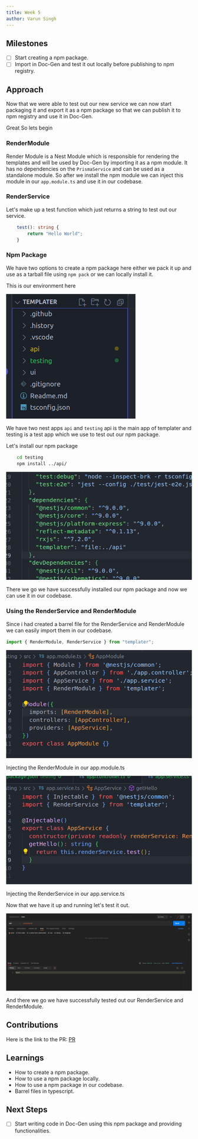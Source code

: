 ```yaml
---
title: Week 5
author: Varun Singh
---
```


## Milestones

- [ ] Start creating a npm package.
- [ ] Import in Doc-Gen and test it out locally before publishing to npm registry.

## Approach

Now that we were able to test out our new service we can now start packaging it and export it as a npm package so that we can publish it to npm registry and use it in Doc-Gen.

Great So lets begin

### RenderModule

Render Module is a Nest Module which is responsible for rendering the templates and will be used by Doc-Gen by importing it as a npm module. It has no dependencies on the `PrismaService` and can be used as a standalone module.
So after we install the npm module we can inject this module in our `app.module.ts` and use it in our codebase.

### RenderService

Let's make up a test function which just returns a string to test out our service.

```typescript
    test(): string {
        return "Hello World";
    }
```

### Npm Package

We have two options to create a npm package here either we pack it up and use as a tarball file using `npm pack` or we can locally install it.

This is our environment here

![Environment](./assets/1.png)

We have two nest apps `api` and `testing` api is the main app of templater and testing is a test app which we use to test out our npm package.

Let's install our npm package

```bash
    cd testing
    npm install ../api/
```

![Install](./assets/2.png)

There we go we have successfully installed our npm package and now we can use it in our codebase.

### Using the RenderService and RenderModule

Since i had created a barrel file for the RenderService and RenderModule we can easily import them in our codebase.

```typescript
import { RenderModule, RenderService } from "templater";
```

![Import](./assets/4.png)

Injecting the RenderModule in our app.module.ts

![Import](./assets/5.png)

Injecting the RenderService in our app.service.ts

Now that we have it up and running let's test it out.

![Import](./assets/6.png)

And there we go we have successfully tested out our RenderService and RenderModule.

## Contributions

Here is the link to the PR: [PR](https://github.com/Samagra-Development/templater/pull/25)

## Learnings

- How to create a npm package.
- How to use a npm package locally.
- How to use a npm package in our codebase.
- Barrel files in typescript.

## Next Steps

- [ ] Start writing code in Doc-Gen using this npm package and providing functionalities.
